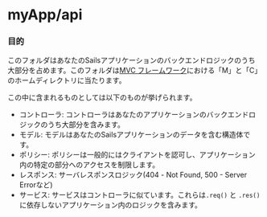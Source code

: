 # myApp/api
### 目的
このフォルダはあなたのSailsアプリケーションのバックエンドロジックのうち大部分を占めます。このフォルダは[MVC フレームワーク](http://en.wikipedia.org/wiki/Model%E2%80%93view%E2%80%93controller)における「M」と「C」のホームディレクトリに当たります。

この中に含まれるものとしては以下のものが挙げられます。

- コントローラ: コントローラはあなたのアプリケーションのバックエンドロジックのうち大部分を含みます。
- モデル: モデルはあなたのSailsアプリケーションのデータを含む構造体です。
- ポリシー: ポリシーは一般的にはクライアントを認可し、アプリケーション内の特定の部分へのアクセスを制限します。
- レスポンス: サーバレスポンスロジック(404 - Not Found, 500 - Server Errorなど)
- サービス: サービスはコントローラに似ています。これらは`.req()` と `.res()`に依存しないアプリケーション内のロジックを含みます。  


<docmeta name="uniqueID" value="apimd840000">
<docmeta name="displayName" value="api">

